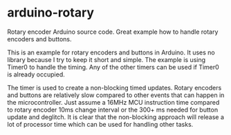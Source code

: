 # arduino-rotary
Rotary encoder Arduino source code. Great example how to handle rotary encoders and buttons.

This is an example for rotary encoders and buttons in Arduino. It uses no library because I try to keep it short and simple. The example is using Timer0 to handle the timing. Any of the other timers can be used if Timer0 is already occupied.

The timer is used to create a non-blocking timed updates. Rotary encoders and buttons are relatively slow compared to other events that can happen in the microcontroller. Just assume a 16MHz MCU instruction time compared to rotary encoder 10ms change interval or the 300+ ms needed for button update and deglitch. It is clear that the non-blocking approach will release a lot of processor time which can be used for handling other tasks.
